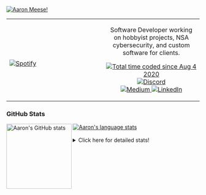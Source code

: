 [![Aaron Meese!](https://user-images.githubusercontent.com/17814535/88975338-a2aabf00-d27f-11ea-963f-8a19608716b4.png)](https://github.com/ajmeese7/readme-ascii "README ASCII")

<!-- Modified from project here: https://github.com/novatorem/novatorem -->
<table width="100%"> 
  <tr>
  <td width="50%">
      
&nbsp; <br> [![Spotify](https://ajmeese7.vercel.app/api/spotify)](https://open.spotify.com/user/ajmeese)

  </td>
  <td width="50%">
    <p align="center">
    Software Developer working on hobbyist projects, NSA cybersecurity, and custom software for clients.
    </p>
    <p align="center">
      <a href="https://wakatime.com/@f726891d-3b02-46cd-9b60-e8c59f9e2b14">
        <img src="https://wakatime.com/badge/user/f726891d-3b02-46cd-9b60-e8c59f9e2b14.svg" alt="Total time coded since Aug 4 2020" title="WakaTime" />
      </a>
      <a href="http://link.aaronmeese.com/discord">
        <img src="https://img.shields.io/badge/discord-ajmeese7%234835-369?style=flat-square&logo=discord&logoColor=white&color=purple" alt="Discord" title="Discord">
      </a>
      <br />
      <a href="https://link.aaronmeese.com/medium">
        <img src="https://img.shields.io/badge/medium-ajmeese7-1DB954?style=flat-square&logo=medium&logoColor=white" alt="Medium" title="Medium">
      </a>
      <a href="https://link.aaronmeese.com/linkedin">
        <img src="https://img.shields.io/badge/linkedIn-aaronmeese-1DB954?style=flat-square&logo=linkedin&logoColor=white&color=blue" alt="LinkedIn" title="LinkedIn">
      </a>
    </p>
  </td>

</table>

[//]: <> (The `&nbsp;` is to have Aphelion take up more space)

### GitHub Stats ###

<a href="https://profile-summary-for-github.com/user/ajmeese7">
  <img align="left" height="170px" src="https://github-readme-stats.vercel.app/api?username=ajmeese7&show_icons=true&line_height=27&count_private=true" alt="Aaron's GitHub stats"/>
  <img src="https://github-readme-stats.vercel.app/api/top-langs/?username=ajmeese7&hide_langs_below=5&layout=compact" alt="Aaron's language stats"/>
</a>

<br />
<br />
<details>
<summary>Click here for detailed stats!</summary>

### :zap: Recent Activity
<!--START_SECTION:activity-->
1. 🗣 Commented on [#27](https://github.com/os-js/osjs-dev-meta/issues/27) in [os-js/osjs-dev-meta](https://github.com/os-js/osjs-dev-meta)
2. 💪 Opened PR [#27](https://github.com/os-js/osjs-dev-meta/pull/27) in [os-js/osjs-dev-meta](https://github.com/os-js/osjs-dev-meta)
3. 🗣 Commented on [#191](https://github.com/os-js/osjs-client/issues/191) in [os-js/osjs-client](https://github.com/os-js/osjs-client)
4. 🗣 Commented on [#191](https://github.com/os-js/osjs-client/issues/191) in [os-js/osjs-client](https://github.com/os-js/osjs-client)
5. 🗣 Commented on [#191](https://github.com/os-js/osjs-client/issues/191) in [os-js/osjs-client](https://github.com/os-js/osjs-client)
<!--END_SECTION:activity-->

### 🧐 Waka Stats
<!--START_SECTION:waka-->
![Code Time](http://img.shields.io/badge/Code%20Time-1%2C254%20hrs%2013%20mins-blue)

**🐱 My GitHub Data** 

> 🏆 1,104 Contributions in the Year 2022
 > 
> 📦 197.4 kB Used in GitHub's Storage 
 > 
> 💼 Opted to Hire
 > 
> 📜 82 Public Repositories 
 > 
> 🔑 30 Private Repositories  
 > 
**I'm an Early 🐤** 

```text
🌞 Morning    163 commits    █████░░░░░░░░░░░░░░░░░░░░   20.66% 
🌆 Daytime    296 commits    █████████░░░░░░░░░░░░░░░░   37.52% 
🌃 Evening    320 commits    ██████████░░░░░░░░░░░░░░░   40.56% 
🌙 Night      10 commits     ░░░░░░░░░░░░░░░░░░░░░░░░░   1.27%

```
📅 **I'm Most Productive on Sunday** 

```text
Monday       121 commits    ███░░░░░░░░░░░░░░░░░░░░░░   15.34% 
Tuesday      127 commits    ████░░░░░░░░░░░░░░░░░░░░░   16.1% 
Wednesday    85 commits     ██░░░░░░░░░░░░░░░░░░░░░░░   10.77% 
Thursday     105 commits    ███░░░░░░░░░░░░░░░░░░░░░░   13.31% 
Friday       83 commits     ██░░░░░░░░░░░░░░░░░░░░░░░   10.52% 
Saturday     122 commits    ███░░░░░░░░░░░░░░░░░░░░░░   15.46% 
Sunday       146 commits    ████░░░░░░░░░░░░░░░░░░░░░   18.5%

```


📊 **This Week I Spent My Time On** 

```text
⌚︎ Time Zone: America/New_York

💬 Programming Languages: 
JavaScript               21 hrs 26 mins      ██████████████████░░░░░░░   75.0% 
SCSS                     1 hr 11 mins        █░░░░░░░░░░░░░░░░░░░░░░░░   4.17% 
Python                   1 hr 5 mins         █░░░░░░░░░░░░░░░░░░░░░░░░   3.83% 
JSON                     1 hr 1 min          █░░░░░░░░░░░░░░░░░░░░░░░░   3.58% 
YAML                     56 mins             ░░░░░░░░░░░░░░░░░░░░░░░░░   3.29%

🐱‍💻 Projects: 
aaronmeese.com           19 hrs 52 mins      █████████████████░░░░░░░░   69.5% 
hexells                  4 hrs 38 mins       ████░░░░░░░░░░░░░░░░░░░░░   16.26% 
medium-highlight-export  1 hr 8 mins         █░░░░░░░░░░░░░░░░░░░░░░░░   3.97% 
dotenv-json              55 mins             ░░░░░░░░░░░░░░░░░░░░░░░░░   3.22% 
daedalOS                 37 mins             ░░░░░░░░░░░░░░░░░░░░░░░░░   2.19%

```

**I Mostly Code in JavaScript** 

```text
JavaScript               32 repos            ████████████░░░░░░░░░░░░░   47.76% 
HTML                     9 repos             ███░░░░░░░░░░░░░░░░░░░░░░   13.43% 
Python                   6 repos             ██░░░░░░░░░░░░░░░░░░░░░░░   8.96% 
Java                     4 repos             █░░░░░░░░░░░░░░░░░░░░░░░░   5.97% 
CSS                      3 repos             █░░░░░░░░░░░░░░░░░░░░░░░░   4.48%

```



 Last Updated on 05/09/2022 16:04:02 UTC
<!--END_SECTION:waka-->
</details>
